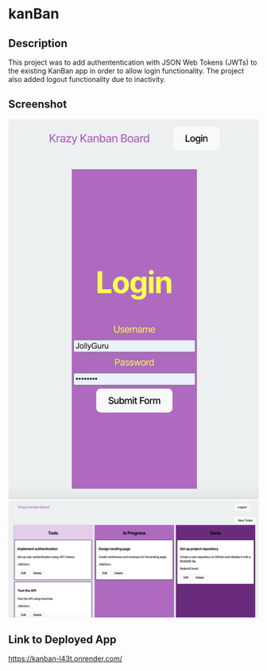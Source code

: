 # kanBan

## Description
This project was to add authententication with JSON Web Tokens (JWTs) to the existing KanBan app in order to allow login functionality. The project also added logout functionality due to inactivity. 

## Screenshot
![Login Page for KanBan App](client/public/assets/Screenshot1.png)
![Board Page for KanBan App](client/public/assets/Screenshot2.png)

## Link to Deployed App
https://kanban-l43t.onrender.com/